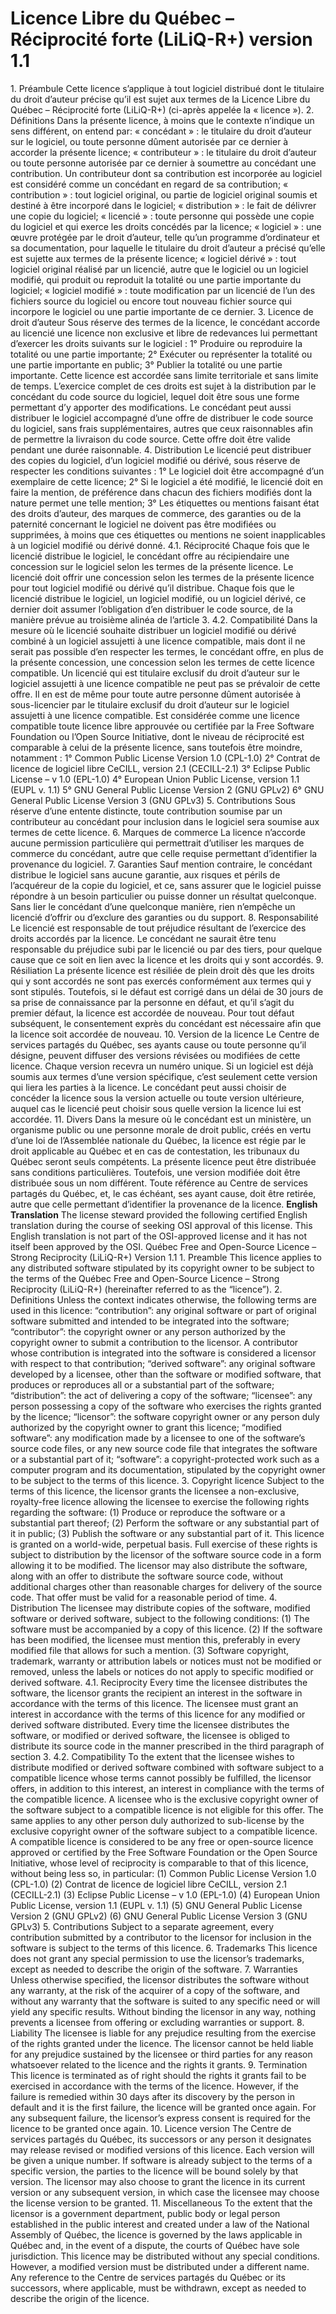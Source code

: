 # Licence Libre du Québec – Réciprocité forte (LiLiQ-R+) version 1.1

1\. Préambule Cette licence s’applique à tout logiciel distribué dont le titulaire du droit d’auteur précise qu’il est sujet aux termes de la Licence Libre du Québec – Réciprocité forte (LiLiQ-R+) (ci-après appelée la « licence »). 2\. Définitions Dans la présente licence, à moins que le contexte n’indique un sens différent, on entend par: « concédant » : le titulaire du droit d’auteur sur le logiciel, ou toute personne dûment autorisée par ce dernier à accorder la présente licence; « contributeur » : le titulaire du droit d’auteur ou toute personne autorisée par ce dernier à soumettre au concédant une contribution. Un contributeur dont sa contribution est incorporée au logiciel est considéré comme un concédant en regard de sa contribution; « contribution » : tout logiciel original, ou partie de logiciel original soumis et destiné à être incorporé dans le logiciel; « distribution » : le fait de délivrer une copie du logiciel; « licencié » : toute personne qui possède une copie du logiciel et qui exerce les droits concédés par la licence; « logiciel » : une œuvre protégée par le droit d’auteur, telle qu’un programme d’ordinateur et sa documentation, pour laquelle le titulaire du droit d’auteur a précisé qu’elle est sujette aux termes de la présente licence; « logiciel dérivé » : tout logiciel original réalisé par un licencié, autre que le logiciel ou un logiciel modifié, qui produit ou reproduit la totalité ou une partie importante du logiciel; « logiciel modifié » : toute modification par un licencié de l’un des fichiers source du logiciel ou encore tout nouveau fichier source qui incorpore le logiciel ou une partie importante de ce dernier. 3\. Licence de droit d’auteur Sous réserve des termes de la licence, le concédant accorde au licencié une licence non exclusive et libre de redevances lui permettant d’exercer les droits suivants sur le logiciel : 1° Produire ou reproduire la totalité ou une partie importante; 2° Exécuter ou représenter la totalité ou une partie importante en public; 3° Publier la totalité ou une partie importante. Cette licence est accordée sans limite territoriale et sans limite de temps. L’exercice complet de ces droits est sujet à la distribution par le concédant du code source du logiciel, lequel doit être sous une forme permettant d’y apporter des modifications. Le concédant peut aussi distribuer le logiciel accompagné d’une offre de distribuer le code source du logiciel, sans frais supplémentaires, autres que ceux raisonnables afin de permettre la livraison du code source. Cette offre doit être valide pendant une durée raisonnable. 4\. Distribution Le licencié peut distribuer des copies du logiciel, d’un logiciel modifié ou dérivé, sous réserve de respecter les conditions suivantes : 1° Le logiciel doit être accompagné d’un exemplaire de cette licence; 2° Si le logiciel a été modifié, le licencié doit en faire la mention, de préférence dans chacun des fichiers modifiés dont la nature permet une telle mention; 3° Les étiquettes ou mentions faisant état des droits d’auteur, des marques de commerce, des garanties ou de la paternité concernant le logiciel ne doivent pas être modifiées ou supprimées, à moins que ces étiquettes ou mentions ne soient inapplicables à un logiciel modifié ou dérivé donné. 4.1\. Réciprocité Chaque fois que le licencié distribue le logiciel, le concédant offre au récipiendaire une concession sur le logiciel selon les termes de la présente licence. Le licencié doit offrir une concession selon les termes de la présente licence pour tout logiciel modifié ou dérivé qu’il distribue. Chaque fois que le licencié distribue le logiciel, un logiciel modifié, ou un logiciel dérivé, ce dernier doit assumer l’obligation d’en distribuer le code source, de la manière prévue au troisième alinéa de l’article 3\. 4.2\. Compatibilité Dans la mesure où le licencié souhaite distribuer un logiciel modifié ou dérivé combiné à un logiciel assujetti à une licence compatible, mais dont il ne serait pas possible d’en respecter les termes, le concédant offre, en plus de la présente concession, une concession selon les termes de cette licence compatible. Un licencié qui est titulaire exclusif du droit d’auteur sur le logiciel assujetti à une licence compatible ne peut pas se prévaloir de cette offre. Il en est de même pour toute autre personne dûment autorisée à sous-licencier par le titulaire exclusif du droit d’auteur sur le logiciel assujetti à une licence compatible. Est considérée comme une licence compatible toute licence libre approuvée ou certifiée par la Free Software Foundation ou l’Open Source Initiative, dont le niveau de réciprocité est comparable à celui de la présente licence, sans toutefois être moindre, notamment : 1° Common Public License Version 1.0 (CPL-1.0) 2° Contrat de licence de logiciel libre CeCILL, version 2.1 (CECILL-2.1) 3° Eclipse Public License – v 1.0 (EPL-1.0) 4° European Union Public License, version 1.1 (EUPL v. 1.1) 5° GNU General Public License Version 2 (GNU GPLv2) 6° GNU General Public License Version 3 (GNU GPLv3) 5\. Contributions Sous réserve d’une entente distincte, toute contribution soumise par un contributeur au concédant pour inclusion dans le logiciel sera soumise aux termes de cette licence. 6\. Marques de commerce La licence n’accorde aucune permission particulière qui permettrait d’utiliser les marques de commerce du concédant, autre que celle requise permettant d’identifier la provenance du logiciel. 7\. Garanties Sauf mention contraire, le concédant distribue le logiciel sans aucune garantie, aux risques et périls de l’acquéreur de la copie du logiciel, et ce, sans assurer que le logiciel puisse répondre à un besoin particulier ou puisse donner un résultat quelconque. Sans lier le concédant d’une quelconque manière, rien n’empêche un licencié d’offrir ou d’exclure des garanties ou du support. 8\. Responsabilité Le licencié est responsable de tout préjudice résultant de l’exercice des droits accordés par la licence. Le concédant ne saurait être tenu responsable du préjudice subi par le licencié ou par des tiers, pour quelque cause que ce soit en lien avec la licence et les droits qui y sont accordés. 9\. Résiliation La présente licence est résiliée de plein droit dès que les droits qui y sont accordés ne sont pas exercés conformément aux termes qui y sont stipulés. Toutefois, si le défaut est corrigé dans un délai de 30 jours de sa prise de connaissance par la personne en défaut, et qu’il s’agit du premier défaut, la licence est accordée de nouveau. Pour tout défaut subséquent, le consentement exprès du concédant est nécessaire afin que la licence soit accordée de nouveau. 10\. Version de la licence Le Centre de services partagés du Québec, ses ayants cause ou toute personne qu’il désigne, peuvent diffuser des versions révisées ou modifiées de cette licence. Chaque version recevra un numéro unique. Si un logiciel est déjà soumis aux termes d’une version spécifique, c’est seulement cette version qui liera les parties à la licence. Le concédant peut aussi choisir de concéder la licence sous la version actuelle ou toute version ultérieure, auquel cas le licencié peut choisir sous quelle version la licence lui est accordée. 11\. Divers Dans la mesure où le concédant est un ministère, un organisme public ou une personne morale de droit public, créés en vertu d’une loi de l’Assemblée nationale du Québec, la licence est régie par le droit applicable au Québec et en cas de contestation, les tribunaux du Québec seront seuls compétents. La présente licence peut être distribuée sans conditions particulières. Toutefois, une version modifiée doit être distribuée sous un nom différent. Toute référence au Centre de services partagés du Québec, et, le cas échéant, ses ayant cause, doit être retirée, autre que celle permettant d’identifier la provenance de la licence. **English Translation** The license steward provided the following certified English translation during the course of seeking OSI approval of this license. This English translation is not part of the OSI-approved license and it has not itself been approved by the OSI. Québec Free and Open-Source Licence – Strong Reciprocity (LiLiQ-R+) Version 1.1 1\. Preamble This licence applies to any distributed software stipulated by its copyright owner to be subject to the terms of the Québec Free and Open-Source Licence – Strong Reciprocity (LiLiQ-R+) (hereinafter referred to as the “licence”). 2\. Definitions Unless the context indicates otherwise, the following terms are used in this licence: “contribution”: any original software or part of original software submitted and intended to be integrated into the software; “contributor”: the copyright owner or any person authorized by the copyright owner to submit a contribution to the licensor. A contributor whose contribution is integrated into the software is considered a licensor with respect to that contribution; “derived software”: any original software developed by a licensee, other than the software or modified software, that produces or reproduces all or a substantial part of the software; “distribution”: the act of delivering a copy of the software; “licensee”: any person possessing a copy of the software who exercises the rights granted by the licence; “licensor”: the software copyright owner or any person duly authorized by the copyright owner to grant this licence; “modified software”: any modification made by a licensee to one of the software’s source code files, or any new source code file that integrates the software or a substantial part of it; “software”: a copyright-protected work such as a computer program and its documentation, stipulated by the copyright owner to be subject to the terms of this licence. 3\. Copyright licence Subject to the terms of this licence, the licensor grants the licensee a non-exclusive, royalty-free licence allowing the licensee to exercise the following rights regarding the software: (1) Produce or reproduce the software or a substantial part thereof; (2) Perform the software or any substantial part of it in public; (3) Publish the software or any substantial part of it. This licence is granted on a world-wide, perpetual basis. Full exercise of these rights is subject to distribution by the licensor of the software source code in a form allowing it to be modified. The licensor may also distribute the software, along with an offer to distribute the software source code, without additional charges other than reasonable charges for delivery of the source code. That offer must be valid for a reasonable period of time. 4\. Distribution The licensee may distribute copies of the software, modified software or derived software, subject to the following conditions: (1) The software must be accompanied by a copy of this licence. (2) If the software has been modified, the licensee must mention this, preferably in every modified file that allows for such a mention. (3) Software copyright, trademark, warranty or attribution labels or notices must not be modified or removed, unless the labels or notices do not apply to specific modified or derived software. 4.1\. Reciprocity Every time the licensee distributes the software, the licensor grants the recipient an interest in the software in accordance with the terms of this licence. The licensee must grant an interest in accordance with the terms of this licence for any modified or derived software distributed. Every time the licensee distributes the software, or modified or derived software, the licensee is obliged to distribute its source code in the manner prescribed in the third paragraph of section 3\. 4.2\. Compatibility To the extent that the licensee wishes to distribute modified or derived software combined with software subject to a compatible licence whose terms cannot possibly be fulfilled, the licensor offers, in addition to this interest, an interest in compliance with the terms of the compatible licence. A licensee who is the exclusive copyright owner of the software subject to a compatible licence is not eligible for this offer. The same applies to any other person duly authorized to sub-license by the exclusive copyright owner of the software subject to a compatible licence. A compatible licence is considered to be any free or open-source licence approved or certified by the Free Software Foundation or the Open Source Initiative, whose level of reciprocity is comparable to that of this licence, without being less so, in particular: (1) Common Public License Version 1.0 (CPL-1.0) (2) Contrat de licence de logiciel libre CeCILL, version 2.1 (CECILL-2.1) (3) Eclipse Public License – v 1.0 (EPL-1.0) (4) European Union Public License, version 1.1 (EUPL v. 1.1) (5) GNU General Public License Version 2 (GNU GPLv2) (6) GNU General Public License Version 3 (GNU GPLv3) 5\. Contributions Subject to a separate agreement, every contribution submitted by a contributor to the licensor for inclusion in the software is subject to the terms of this licence. 6\. Trademarks This licence does not grant any special permission to use the licensor’s trademarks, except as needed to describe the origin of the software. 7\. Warranties Unless otherwise specified, the licensor distributes the software without any warranty, at the risk of the acquirer of a copy of the software, and without any warranty that the software is suited to any specific need or will yield any specific results. Without binding the licensor in any way, nothing prevents a licensee from offering or excluding warranties or support. 8\. Liability The licensee is liable for any prejudice resulting from the exercise of the rights granted under the licence. The licensor cannot be held liable for any prejudice sustained by the licensee or third parties for any reason whatsoever related to the licence and the rights it grants. 9\. Termination This licence is terminated as of right should the rights it grants fail to be exercised in accordance with the terms of the licence. However, if the failure is remedied within 30 days after its discovery by the person in default and it is the first failure, the licence will be granted once again. For any subsequent failure, the licensor’s express consent is required for the licence to be granted once again. 10\. Licence version The Centre de services partagés du Québec, its successors or any person it designates may release revised or modified versions of this licence. Each version will be given a unique number. If software is already subject to the terms of a specific version, the parties to the licence will be bound solely by that version. The licensor may also choose to grant the licence in its current version or any subsequent version, in which case the licensee may choose the license version to be granted. 11\. Miscellaneous To the extent that the licensor is a government department, public body or legal person established in the public interest and created under a law of the National Assembly of Québec, the licence is governed by the laws applicable in Québec and, in the event of a dispute, the courts of Québec have sole jurisdiction. This licence may be distributed without any special conditions. However, a modified version must be distributed under a different name. Any reference to the Centre de services partagés du Québec or its successors, where applicable, must be withdrawn, except as needed to describe the origin of the licence.